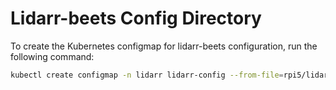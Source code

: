 # Lidarr-beets Config Directory

To create the Kubernetes configmap for lidarr-beets configuration, run the following command:

```bash
kubectl create configmap -n lidarr lidarr-config --from-file=rpi5/lidarr/lidarr-beets --dry-run=client -o yaml > rpi5/lidarr/config.yaml
```
